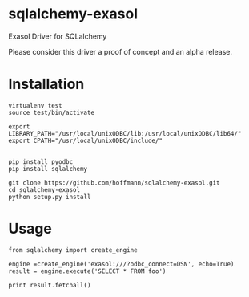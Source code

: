 sqlalchemy-exasol
=================

Exasol Driver for SQLalchemy

Please consider this driver a proof of concept and an alpha release.

Installation
============

    virtualenv test
    source test/bin/activate

    export LIBRARY_PATH="/usr/local/unixODBC/lib:/usr/local/unixODBC/lib64/"
    export CPATH="/usr/local/unixODBC/include/"


    pip install pyodbc
    pip install sqlalchemy

    git clone https://github.com/hoffmann/sqlalchemy-exasol.git
    cd sqlalchemy-exasol
    python setup.py install


Usage
=====

    from sqlalchemy import create_engine

    engine =create_engine('exasol:///?odbc_connect=DSN', echo=True)
    result = engine.execute('SELECT * FROM foo')

    print result.fetchall()

